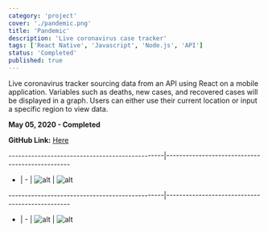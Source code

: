 ```yaml
---
category: 'project'
cover: './pandemic.png'
title: 'Pandemic'
description: 'Live coronavirus case tracker'
tags: ['React Native', 'Javascript', 'Node.js', 'API']
status: 'Completed'
published: true
---
```


Live coronavirus tracker sourcing data from an API using React on a mobile application. Variables such as deaths, new cases, and recovered cases will be displayed in a graph. Users can either use their current location or input a specific region to view data.

**May 05, 2020 - Completed**

**GitHub Link:**
 <a href="https://github.com/ladeane00/Pandemic">Here</a>

------------------------------------------------|------------------------------------------------ 
- | - |
![alt](./pandemic1.png) | ![alt](./pandemic3.png)

------------------------------------------------|------------------------------------------------ 
- | - |
![alt](./pandemic2.png) | ![alt](./pandemic4.png)